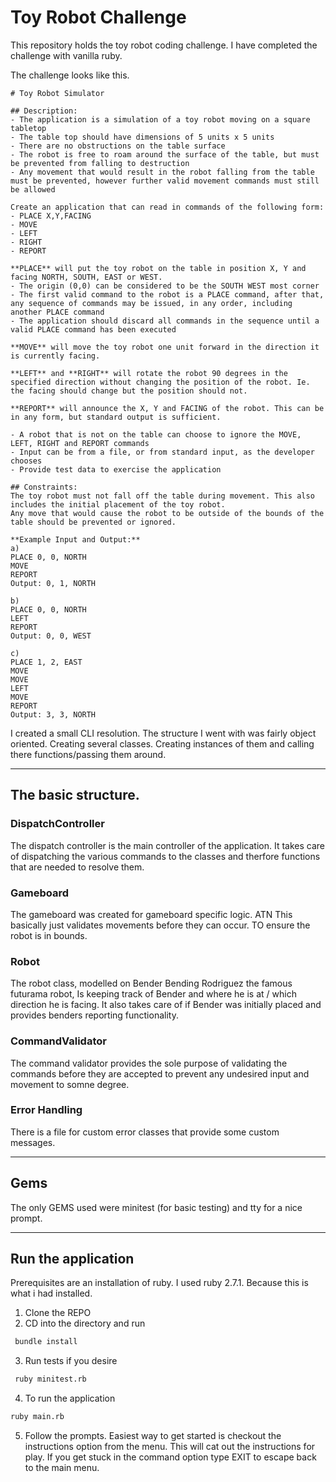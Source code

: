 # Toy Robot Challenge

This repository holds the toy robot coding challenge. I have completed the challenge with vanilla ruby.

The challenge looks like this.

```
# Toy Robot Simulator

## Description:
- The application is a simulation of a toy robot moving on a square tabletop
- The table top should have dimensions of 5 units x 5 units
- There are no obstructions on the table surface
- The robot is free to roam around the surface of the table, but must be prevented from falling to destruction
- Any movement that would result in the robot falling from the table must be prevented, however further valid movement commands must still be allowed

Create an application that can read in commands of the following form:
- PLACE X,Y,FACING
- MOVE
- LEFT
- RIGHT
- REPORT

**PLACE** will put the toy robot on the table in position X, Y and facing NORTH, SOUTH, EAST or WEST.
- The origin (0,0) can be considered to be the SOUTH WEST most corner
- The first valid command to the robot is a PLACE command, after that, any sequence of commands may be issued, in any order, including another PLACE command
- The application should discard all commands in the sequence until a valid PLACE command has been executed

**MOVE** will move the toy robot one unit forward in the direction it is currently facing.

**LEFT** and **RIGHT** will rotate the robot 90 degrees in the specified direction without changing the position of the robot. Ie. the facing should change but the position should not.

**REPORT** will announce the X, Y and FACING of the robot. This can be in any form, but standard output is sufficient.

- A robot that is not on the table can choose to ignore the MOVE, LEFT, RIGHT and REPORT commands
- Input can be from a file, or from standard input, as the developer chooses
- Provide test data to exercise the application

## Constraints:
The toy robot must not fall off the table during movement. This also includes the initial placement of the toy robot.
Any move that would cause the robot to be outside of the bounds of the table should be prevented or ignored.

**Example Input and Output:**
a)
PLACE 0, 0, NORTH
MOVE
REPORT
Output: 0, 1, NORTH

b)
PLACE 0, 0, NORTH
LEFT
REPORT
Output: 0, 0, WEST

c)
PLACE 1, 2, EAST
MOVE
MOVE
LEFT
MOVE
REPORT
Output: 3, 3, NORTH
```

I created a small CLI resolution. The structure I went with was fairly object oriented. Creating several classes. Creating instances of them and calling there functions/passing them around.

---

## The basic structure.

### DispatchController 

The dispatch controller is the main controller of the application. It takes care of dispatching the various commands to the classes and therfore functions that are needed to resolve them.

### Gameboard

The gameboard was created for gameboard specific logic. ATN This basically just validates movements before they can occur. TO ensure the robot is in bounds.

### Robot

The robot class, modelled on Bender Bending Rodriguez the famous futurama robot, Is keeping track of Bender and where he is at / which direction he is facing. It also takes care of if Bender was initially placed and provides benders reporting functionality.

### CommandValidator

The command validator provides the sole purpose of validating the commands before they are accepted to prevent any undesired input and movement to somne degree.

### Error Handling

There is a file for custom error classes that provide some custom messages.

---
## Gems
The only GEMS used were minitest (for basic testing) and tty for a nice prompt.

---

## Run the application

Prerequisites are an installation of ruby. I used ruby 2.7.1. Because this is what i had installed.

1. Clone the REPO
2. CD into the directory and run
```bash
 bundle install
 ```
 3. Run tests if you desire
 ```bash
  ruby minitest.rb
 ```
4. To run the application
```bash
ruby main.rb
```
5. Follow the prompts. Easiest way to get started is checkout the instructions option from the menu. This will cat out the instructions for play. If you get stuck in the command option type EXIT to escape back to the main menu.
